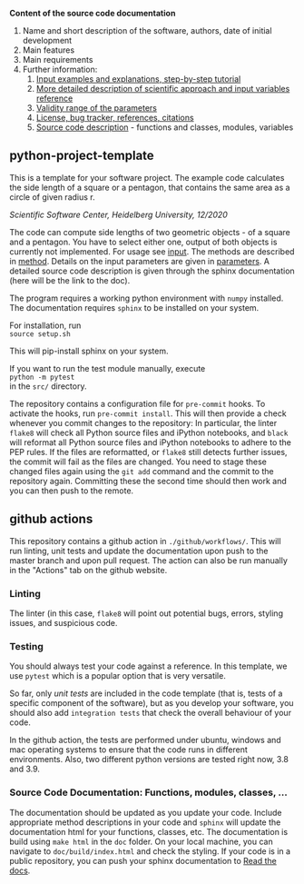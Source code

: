 **Content of the source code documentation**  

1. Name and short description of the software, authors, date of initial development
1. Main features
1. Main requirements
1. Further information:
    1. [Input examples and explanations, step-by-step tutorial](doc/input.md)
    1. [More detailed description of scientific approach and input variables reference](doc/method.md)
    1. [Validity range of the parameters](doc/parameters.md)
    1. [License, bug tracker, references, citations](doc/further.md)
    1. [Source code description](doc/sphinxdoc.md) - functions and classes, modules, variables

## python-project-template

This is a template for your software project. The example code calculates the side length of a square or a pentagon, that contains the same area as a circle of given radius r.

*Scientific Software Center, Heidelberg University, 12/2020*

The code can compute side lengths of two geometric objects - of a square and a pentagon. You have to select either one, output of both objects is currently not implemented. For usage see [input](doc/input.md). The methods are described in [method](doc/method.md). Details on the input parameters are given in [parameters](doc/parameters.md). A detailed source code description is given through the sphinx documentation (here will be the link to the doc).

The program requires a working python environment with `numpy` installed. 
The documentation requires `sphinx` to be installed on your system.

For installation, run  
`source setup.sh`

This will pip-install sphinx on your system.

If you want to run the test module manually, execute  
`python -m pytest`  
in the `src/` directory.

The repository contains a configuration file for `pre-commit` hooks. To activate the hooks, run `pre-commit install`. This will then provide a check whenever you commit changes to the repository: In particular, the linter `flake8` will check all Python source files and iPython notebooks, and `black` will reformat all Python source files and iPython notebooks to adhere to the PEP rules.
If the files are reformatted, or `flake8` still detects further issues, the commit will fail as the files are changed. You need to stage these changed files again using the `git add` command and the commit to the repository again. Committing these the second time should then work and you can then push to the remote. 

## github actions

This repository contains a github action in `./github/workflows/`. This will run linting, unit tests and update the documentation upon push to the master branch and upon pull request. The action can also be run manually in the "Actions" tab on the github website.

### Linting
The linter (in this case, `flake8` will point out potential bugs, errors, styling issues, and suspicious code.

### Testing
You should always test your code against a reference. In this template, we use `pytest` which is a popular option that is very versatile.

So far, only *unit tests* are included in the code template (that is, tests of a specific component of the software), but as you develop your software, you should also add `integration tests` that check the overall behaviour of your code.

In the github action, the tests are performed under ubuntu, windows and mac operating systems to ensure that the code runs in different environments. Also, two different python versions are tested right now, 3.8 and 3.9.

### Source Code Documentation: Functions, modules, classes, ...
The documentation should be updated as you update your code. Include appropriate method descriptions in your code and `sphinx` will update the documentation html for your functions, classes, etc. The documentation is build using `make html` in the `doc` folder. On your local machine, you can navigate to `doc/build/index.html` and check the styling.
If your code is in a public repository, you can push your sphinx documentation to [Read the docs](https://ssc-hd-python-project-template.readthedocs.io/en/latest/?).

